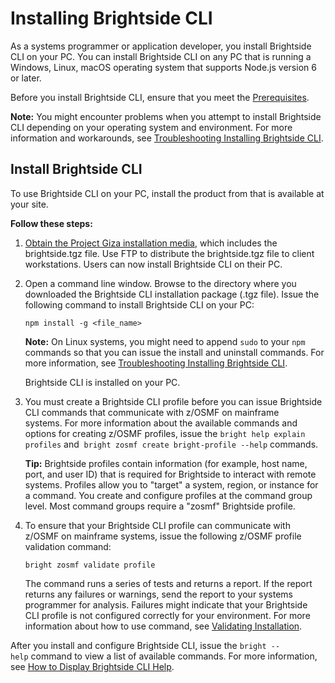 # Installing Brightside CLI
As a systems programmer or application developer, you install Brightside
CLI on your PC. You can install Brightside CLI on any
PC that is running a Windows, Linux, macOS operating
system that supports Node.js version 6 or
later. 

Before you install Brightside CLI, ensure that you meet the [Prerequisites](precli.md).

**Note:** You might encounter problems when you attempt to install
Brightside CLI depending on your operating system and
environment. For more information and workarounds, see [Troubleshooting Installing Brightside CLI](cli-troubleshootinginstallingcli.md).

## Install Brightside CLI

To use Brightside CLI on your PC, install the product from that is available at your site. 

**Follow these steps:**

1. [Obtain the Project Giza installation media](installing.md), which includes the brightside.tgz file. Use FTP to distribute the brightside.tgz file to client workstations.
    Users can now install Brightside CLI on their PC.

4.  Open a command line window. Browse to the directory where you
    downloaded the Brightside CLI installation package (.tgz file). Issue the
    following command to install Brightside CLI on your PC:
    
    ```
    npm install -g <file_name>
    ```
    
    **Note:** On Linux systems, you might need to append `sudo` to your
    `npm` commands so that you can issue the install and uninstall
    commands. For more information, see [Troubleshooting Installing Brightside CLI](cli-troubleshootinginstallingcli.md).
    
    Brightside CLI is installed on your PC.

5.  You must create a Brightside CLI profile before you can issue
    Brightside CLI commands that communicate with z/OSMF on mainframe
    systems. For more information about the available
    commands and options for creating z/OSMF profiles, issue the `bright help explain profiles` and  `bright zosmf create bright-profile --help` commands.
    
    **Tip:** Brightside profiles contain information (for example, host
    name, port, and user ID) that is required for Brightside to interact
    with remote systems. Profiles allow you to "target" a system,
    region, or instance for a command. You create and configure profiles
    at the command group level. Most command groups require a "zosmf"
    Brightside profile.    

6.  To ensure that your Brightside CLI profile can communicate
    with z/OSMF on mainframe systems, issue the following z/OSMF profile
    validation command:    
   
    ```
    bright zosmf validate profile
    ```
        
    The command runs a series of tests and returns a report. If the
    report returns any failures or warnings, send the report to your
    systems programmer for analysis. Failures might indicate that your
    Brightside CLI profile is not configured correctly for your
    environment. For more information about how to use command,
    see [Validating Installation](cli-validateInstallation.md).

After you install and configure Brightside CLI, issue the `bright --help` command to view a list of available commands. For more
information, see [How to Display Brightside CLI Help](cli-howtodisplaybrightsidehelp.md).
